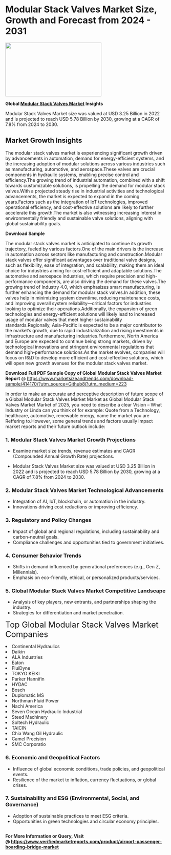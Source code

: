 <H1>Modular Stack Valves Market Size, Growth and Forecast from 2024 - 2031</H1><img class="aligncenter size-medium wp-image-584254" src="https://thirdeyenews.in/wp-content/uploads/2024/09/Global-Market-Research-300x168.jpeg" alt="" width="300" height="168" /><p><strong>Global&nbsp;<a href="https://www.marketsizeandtrends.com/download-sample/414170/?utm_source=Github8j?utm_medium=223">Modular Stack Valves Market</a> Insights</strong></p><p>Modular Stack Valves Market size was valued at USD 3.25 Billion in 2022 and is projected to reach USD 5.78 Billion by 2030, growing at a CAGR of 7.8% from 2024 to 2030.</p><p><h2>Market Growth Insights</h2> <p>The modular stack valves market is experiencing significant growth driven by advancements in automation, demand for energy-efficient systems, and the increasing adoption of modular solutions across various industries such as manufacturing, automotive, and aerospace.These valves are crucial components in hydraulic systems, enabling precise control and efficiency.The growing trend of industrial automation, combined with a shift towards customizable solutions, is propelling the demand for modular stack valves.With a projected steady rise in industrial activities and technological advancements, the market is expected to expand in the coming years.Factors such as the integration of IoT technologies, improved operational efficiency, and cost-effective solutions are likely to further accelerate this growth.The market is also witnessing increasing interest in environmentally friendly and sustainable valve solutions, aligning with global sustainability goals.</p> <p><strong>Download Sample</strong></p> <p>The modular stack valves market is anticipated to continue its growth trajectory, fueled by various factors.One of the main drivers is the increase in automation across sectors like manufacturing and construction.Modular stack valves offer significant advantages over traditional valve designs, such as flexibility, ease of integration, and scalability, making them an ideal choice for industries aiming for cost-efficient and adaptable solutions.The automotive and aerospace industries, which require precision and high-performance components, are also driving the demand for these valves.The growing trend of Industry 4.0, which emphasizes smart manufacturing, is further enhancing the demand for modular stack valves.In addition, these valves help in minimizing system downtime, reducing maintenance costs, and improving overall system reliability—critical factors for industries looking to optimize their operations.Additionally, the expansion of green technologies and energy-efficient solutions will likely lead to increased usage of modular valves that meet higher sustainability standards.Regionally, Asia-Pacific is expected to be a major contributor to the market’s growth, due to rapid industrialization and rising investments in infrastructure and manufacturing industries.Furthermore, North America and Europe are expected to continue being strong markets, driven by technological innovations and stringent environmental regulations that demand high-performance solutions.As the market evolves, companies will focus on R&D to develop more efficient and cost-effective solutions, which will open new growth avenues for the modular stack valves market.</p> <p><span class=""><strong>Download Full PDF Sample Copy of Global Modular Stack Valves Market Report</strong> @ <a href="https://www.marketsizeandtrends.com/download-sample/414170/?utm_source=Github8j?utm_medium=223" target="_blank">https://www.marketsizeandtrends.com/download-sample/414170/?utm_source=Github8j?utm_medium=223</a></span></p><p>In order to make an accurate and perceptive description of future scope of a Global&nbsp;Modular Stack Valves Market Market as Global&nbsp;Modular Stack Valves Market Market of 2025, you need to describe a clear Vision &ndash; What Industry or Linda can you think of for example: Quote from a Technology, healthcare, automotive, renewable energy, name the market you are Reffering to.However, some general trends and factors usually impact market reports and their future outlook include:</p><h3>1.&nbsp;<strong>Modular Stack Valves Market Growth Projections</strong></h3><ul><li>Examine market size trends, revenue estimates and CAGR (Compounded Annual Growth Rate) projections.</li><li><p>Modular Stack Valves Market size was valued at USD 3.25 Billion in 2022 and is projected to reach USD 5.78 Billion by 2030, growing at a CAGR of 7.8% from 2024 to 2030.</p></li></ul><h3>2.&nbsp;<strong>Modular Stack Valves Market Technological Advancements</strong></h3><ul><li>Integration of AI, IoT, blockchain, or automation in the industry.</li><li>Innovations driving cost reductions or improving efficiency.</li></ul><h3>3.&nbsp;<strong>Regulatory and Policy Changes</strong></h3><ul><li>Impact of global and regional regulations, including sustainability and carbon-neutral goals.</li><li>Compliance challenges and opportunities tied to government initiatives.</li></ul><h3>4.&nbsp;<strong>Consumer Behavior Trends</strong></h3><ul><li>Shifts in demand influenced by generational preferences (e.g., Gen Z, Millennials).</li><li>Emphasis on eco-friendly, ethical, or personalized products/services.</li></ul><h3>5.&nbsp;<strong>Global Modular Stack Valves Market Competitive Landscape</strong></h3><ul><li>Analysis of key players, new entrants, and partnerships shaping the industry.</li><li>Strategies for differentiation and market penetration.</li></ul><p data-pm-slice="1 1 []"><span style="color: inherit; font-family: inherit; font-size: 25px;">Top Global Modular Stack Valves Market Companies</span></p><div class="" data-test-id=""><p><li>Continental Hydraulics</li><li> Daikin</li><li> ALA Industries</li><li> Eaton</li><li> FluiDyne</li><li> TOKYO KEIKI</li><li> Parker Hannifin</li><li> HYDAC</li><li> Bosch</li><li> Duplomatic MS</li><li> Northman Fluid Power</li><li> Nachi America</li><li> Seven Ocean Hydraulic Industrial</li><li> Steed Machinery</li><li> Soltech Hydraulic</li><li> TAICIN</li><li> Chia Wang Oil Hydraulic</li><li> Camel Precision</li><li> SMC Corporatio</li></p></div><h3>6.&nbsp;<strong>Economic and Geopolitical Factors</strong></h3><ul><li>Influence of global economic conditions, trade policies, and geopolitical events.</li><li>Resilience of the market to inflation, currency fluctuations, or global crises.</li></ul><h3>7.&nbsp;<strong>Sustainability and ESG (Environmental, Social, and Governance)</strong></h3><ul><li>Adoption of sustainable practices to meet ESG criteria.</li><li>Opportunities in green technologies and circular economy principles.</li></ul><h2><strong style="font-size: 14px;">For More Information or Query, Visit @&nbsp;</strong><a style="background-color: #ffffff; font-size: 14px;" href="https://www.marketsizeandtrends.com/report/modular-stack-valves-market/" target="_blank">https://www.verifiedmarketreports.com/product/airport-passenger-boarding-bridge-market</a></h2>